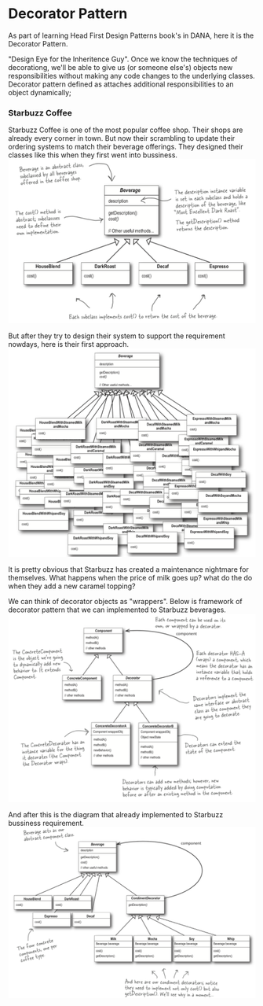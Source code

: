 # Decorator Pattern
As part of learning Head First Design Patterns book's in DANA, here it is the Decorator Pattern.

"Design Eye for the Inheritence Guy".
Once we know the techniques of decorationg, we'll be able to give us (or someone else's) objects new responsibilities without making any code changes to the underlying classes. Decorator pattern defined as attaches additional responsibilities to an object dynamically;

### Starbuzz Coffee
Starbuzz Coffee is one of the most popular coffee shop. Their shops are already every corner in town. But now their scrambling  to update their ordering systems to match their beverage offerings. They designed their classes like this when they first went into bussiness.
![alt text](https://github.com/abrakitlaw/decorator-pattern-learning/blob/master/Screenshot%202019-07-12%20at%2014.04.04.png)

But after they try to design their system to support the requirement nowdays, here is their first approach.
![alt text](https://github.com/abrakitlaw/decorator-pattern-learning/blob/master/Screenshot%202019-07-12%20at%2014.32.40.png)

It is pretty obvious that Starbuzz has created a maintenance nightmare for themselves. What happens when the price of milk goes up? what do the do when they add a new caramel topping?

We can think of decorator objects as "wrappers". Below is framework of decorator pattern that we can implemented to Starbuzz beverages.
![alt text](https://github.com/abrakitlaw/decorator-pattern-learning/blob/master/Screenshot%202019-07-12%20at%2014.40.56.png)

And after this is the diagram that already implemented to Starbuzz bussiness requirement.
![alt text](https://github.com/abrakitlaw/decorator-pattern-learning/blob/master/Screenshot%202019-07-12%20at%2014.43.58.png)
